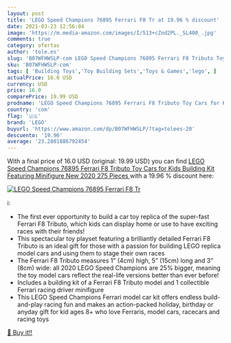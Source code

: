 ```yaml
---
layout: post
title: 'LEGO Speed Champions 76895 Ferrari F8 Tr at 19.96 % discount'
date: 2021-03-23 12:56:04
image: 'https://m.media-amazon.com/images/I/513+cZnd2PL._SL400_.jpg'
comments: true
category: ofertas
author: 'tole.es'
slug: 'B07WFHWSLP-com LEGO Speed Champions 76895 Ferrari F8 Tributo Toy Cars...'
sku: 'B07WFHWSLP-com'
tags: [ 'Building Toys','Toy Building Sets','Toys & Games','lego', ]
actualPrice: 16.0 USD
currency: USD
price: 16.0
comparePrice: 19.99 USD
prodname: 'LEGO Speed Champions 76895 Ferrari F8 Tributo Toy Cars for Kids  Building Kit Featuring Minifigure  New 2020  275 Pieces '
country: 'com'
flag: '🇺🇸'
brand: 'LEGO'
buyurl: 'https://www.amazon.com/dp/B07WFHWSLP/?tag=tolees-20'
descuento: '19.96'
average: '23.2801886792454'
---
```


With a final price of 16.0 USD (original: 19.99 USD) you can find [LEGO Speed Champions 76895 Ferrari F8 Tributo Toy Cars for Kids  Building Kit Featuring Minifigure  New 2020  275 Pieces ](https://www.amazon.com/dp/B07WFHWSLP/?tag=tolees-20) with a  19.96 % discount here:

[![LEGO Speed Champions 76895 Ferrari F8 Tr](https://m.media-amazon.com/images/I/513+cZnd2PL._SL400_.jpg)](https://www.amazon.com/dp/B07WFHWSLP/?tag=tolees-20)

ℹ️:

- The first ever opportunity to build a car toy replica of the super-fast Ferrari F8 Tributo, which kids can display home or use to have exciting races with their friends!
- This spectacular toy playset featuring a brilliantly detailed Ferrari F8 Tributo is an ideal gift for those with a passion for building LEGO replica model cars and using them to stage their own races
- The Ferrari F8 Tributo measures 1” (4cm) high, 5” (15cm) long and 3” (8cm) wide: all 2020 LEGO Speed Champions are 25% bigger, meaning the toy model cars reflect the real-life versions better than ever before!
- Includes a building kit of a Ferrari F8 Tributo model and 1 collectible Ferrari racing driver minifigure
- This LEGO Speed Champions Ferrari model car kit offers endless build-and-play racing fun and makes an action-packed holiday, birthday or anyday gift for kid ages 8+ who love Ferraris, model cars, racecars and racing toys

[🛒 Buy it!!](https://www.amazon.com/dp/B07WFHWSLP/?tag=tolees-20)
